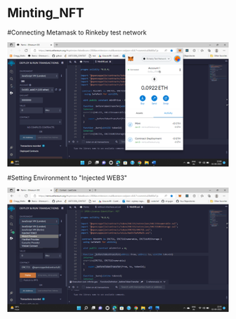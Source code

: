 # Minting_NFT

#Connecting Metamask to Rinkeby test network

![This is an image](https://github.com/Rajdeep-nagar08/Minting_NFT/blob/860bb8ce51a810da08ee691a684e7cbaf99915fa/Screenshot%20(1150).png)

#Setting Environment to "Injected WEB3"

![This is an image](https://github.com/Rajdeep-nagar08/Minting_NFT/blob/main/Screenshot%20(1151).png)
